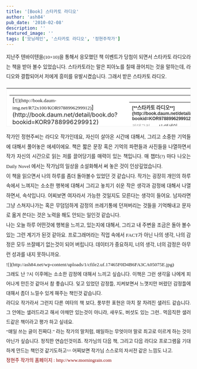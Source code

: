 ```yaml
---
title: '[Book] 스타카토 라디오'
author: 'ash84'
pub_date: '2010-02-08'
description: ''
featured_image: ''
tags: ['모닝레인', '스타카토 라디오', '정현주작가']
---
```



<div style="TEXT-ALIGN: justify; LINE-HEIGHT: 2"><span style="FONT-SIZE: 10pt"><span style="FONT-SIZE: 11pt"><span style="FONT-FAMILY: Dotum"><span style="FONT-SIZE: 10pt">  
 지난주 텐바이텐을(10×10)을 통해서 응모했던 책 이벤트가 당첨이 되면서 스타카토 라디오라는 책을 받아 볼수 있었습니다. 스타카토라는 말은 피아노를 칠때 끊어치는 것을 말하는데, 라디오와 결합되어서 저에게 흥미를 유발시켰습니다. 그래서 받은 스타카토 라디오. </span></span></span></span></div>  
<div style="TEXT-ALIGN: justify">  
</div>  
<div>  
<table border="0" category="book_detail" cellpadding="12" cellspacing="0" height="105" key="KY_KOR9788996299912" openpost="false" style="BORDER-BOTTOM: rgb(243,243,243) 1px solid; TEXT-ALIGN: justify; BORDER-LEFT: rgb(243,243,243) 1px solid; LINE-HEIGHT: 16px !important; BACKGROUND-COLOR: rgb(255,255,255); BORDER-TOP: rgb(243,243,243) 1px solid; BORDER-RIGHT: rgb(243,243,243) 1px solid" width="374">  
<tbody>  
<tr>  
<td style="PADDING-BOTTOM: 0px"><span style="FONT-SIZE: 10pt"><span style="FONT-SIZE: 11pt"><span style="FONT-FAMILY: Dotum"><span style="FONT-SIZE: 10pt"></span></span></span></span>  
<table border="0" cellpadding="0" cellspacing="0" width="350"><span style="FONT-SIZE: 10pt"><span style="FONT-SIZE: 11pt"><span style="FONT-FAMILY: Dotum"><span style="FONT-SIZE: 9pt"><span style="FONT-SIZE: 10pt"></span></span></span></span></span>  
<tbody>  
<tr><span style="FONT-SIZE: 10pt"><span style="FONT-SIZE: 11pt"><span style="FONT-FAMILY: Dotum"><span style="FONT-SIZE: 9pt"><span style="FONT-SIZE: 10pt"></span></span></span></span></span>  
<td valign="top" width="68">[<span style="FONT-SIZE: 10pt"><span style="FONT-SIZE: 11pt"><span style="FONT-FAMILY: Dotum"><span style="FONT-SIZE: 9pt"><span style="FONT-SIZE: 10pt">![](http://book.daum-img.net/R72x100/KOR9788996299912)</span></span></span></span></span>](http://book.daum.net/detail/book.do?bookid=KOR9788996299912)</td><span style="FONT-SIZE: 10pt"><span style="FONT-SIZE: 11pt"><span style="FONT-FAMILY: Dotum"><span style="FONT-SIZE: 9pt"><span style="FONT-SIZE: 10pt"></span></span></span></span></span>  
<td width="12"></td><span style="FONT-SIZE: 10pt"><span style="FONT-SIZE: 11pt"><span style="FONT-FAMILY: Dotum"><span style="FONT-SIZE: 9pt"><span style="FONT-SIZE: 10pt"></span></span></span></span></span>  
<td valign="top" width="278"><span style="FONT-SIZE: 10pt"><span style="FONT-SIZE: 11pt"><span style="FONT-FAMILY: Dotum"><span style="FONT-SIZE: 9pt"><span style="FONT-SIZE: 10pt"></span></span></span></span></span>  
<table border="0" cellpadding="0" cellspacing="0" width="100%"><span style="FONT-SIZE: 10pt"><span style="FONT-SIZE: 11pt"><span style="FONT-FAMILY: Dotum"><span style="FONT-SIZE: 9pt"><span style="FONT-SIZE: 10pt"></span></span></span></span></span>  
<tbody>  
<tr><span style="FONT-SIZE: 10pt"><span style="FONT-SIZE: 11pt"><span style="FONT-FAMILY: Dotum"><span style="FONT-SIZE: 9pt"><span style="FONT-SIZE: 10pt"></span></span></span></span></span>  
<th align="left" colspan="2" height="18" valign="top"><span style="FONT-SIZE: 10pt"><span style="FONT-SIZE: 11pt"><span style="FONT-FAMILY: Dotum"><span style="FONT-SIZE: 9pt"><span style="FONT-SIZE: 10pt"></span></span></span></span></span><font style="FONT-FAMILY: 굴림,gulim,sans-serif; COLOR: #333333; FONT-SIZE: 12px; FONT-WEIGHT: bold">[**<span style="FONT-SIZE: 10pt"><span style="FONT-SIZE: 11pt"><span style="FONT-FAMILY: Dotum"><span style="FONT-SIZE: 9pt"><span style="FONT-SIZE: 10pt">스타카토 라디오</span></span></span></span></span>**](http://book.daum.net/detail/book.do?bookid=KOR9788996299912)</font><span style="FONT-SIZE: 10pt"><span style="FONT-SIZE: 11pt"><span style="FONT-FAMILY: Dotum"><span style="FONT-SIZE: 9pt"><span style="FONT-SIZE: 10pt"></span></span></span></span></span></th><span style="FONT-SIZE: 10pt"><span style="FONT-SIZE: 11pt"><span style="FONT-FAMILY: Dotum"><span style="FONT-SIZE: 9pt"><span style="FONT-SIZE: 10pt"></span></span></span></span></span></tr><span style="FONT-SIZE: 10pt"><span style="FONT-SIZE: 11pt"><span style="FONT-FAMILY: Dotum"><span style="FONT-SIZE: 9pt"><span style="FONT-SIZE: 10pt"></span></span></span></span></span>  
<tr><span style="FONT-SIZE: 10pt"><span style="FONT-SIZE: 11pt"><span style="FONT-FAMILY: Dotum"><span style="FONT-SIZE: 9pt"><span style="FONT-SIZE: 10pt"></span></span></span></span></span>  
<td align="left" height="18" valign="top" width="55"><span style="FONT-SIZE: 10pt"><span style="FONT-SIZE: 11pt"><span style="FONT-FAMILY: Dotum"><span style="FONT-SIZE: 9pt"><span style="FONT-SIZE: 10pt"></span></span></span></span></span><font style="LINE-HEIGHT: 1.4; FONT-FAMILY: 굴림,gulim,sans-serif; COLOR: #999999; FONT-SIZE: 12px"><span style="FONT-SIZE: 10pt"><span style="FONT-SIZE: 11pt"><span style="FONT-FAMILY: Dotum"><span style="FONT-SIZE: 9pt"><span style="FONT-SIZE: 10pt">카테고리</span></span></span></span></span></font><span style="FONT-SIZE: 10pt"><span style="FONT-SIZE: 11pt"><span style="FONT-FAMILY: Dotum"><span style="FONT-SIZE: 9pt"><span style="FONT-SIZE: 10pt"></span></span></span></span></span></td><span style="FONT-SIZE: 10pt"><span style="FONT-SIZE: 11pt"><span style="FONT-FAMILY: Dotum"><span style="FONT-SIZE: 9pt"><span style="FONT-SIZE: 10pt"></span></span></span></span></span>  
<td align="left" height="18" valign="top"><span style="FONT-SIZE: 10pt"><span style="FONT-SIZE: 11pt"><span style="FONT-FAMILY: Dotum"><span style="FONT-SIZE: 9pt"><span style="FONT-SIZE: 10pt"></span></span></span></span></span><span style="TEXT-OVERFLOW: ellipsis; DISPLAY: block; FLOAT: left; HEIGHT: 14px; OVERFLOW: hidden"><font style="LINE-HEIGHT: 1.4; FONT-FAMILY: 굴림,gulim,sans-serif; COLOR: #333333; FONT-SIZE: 12px"><span style="FONT-SIZE: 10pt"><span style="FONT-SIZE: 11pt"><span style="FONT-FAMILY: Dotum"><span style="FONT-SIZE: 9pt"><span style="FONT-SIZE: 10pt">시/에세이</span></span></span></span></span></font></span><span style="FONT-SIZE: 10pt"><span style="FONT-SIZE: 11pt"><span style="FONT-FAMILY: Dotum"><span style="FONT-SIZE: 9pt"><span style="FONT-SIZE: 10pt"></span></span></span></span></span></td><span style="FONT-SIZE: 10pt"><span style="FONT-SIZE: 11pt"><span style="FONT-FAMILY: Dotum"><span style="FONT-SIZE: 9pt"><span style="FONT-SIZE: 10pt"></span></span></span></span></span></tr><span style="FONT-SIZE: 10pt"><span style="FONT-SIZE: 11pt"><span style="FONT-FAMILY: Dotum"><span style="FONT-SIZE: 9pt"><span style="FONT-SIZE: 10pt"></span></span></span></span></span>  
<tr><span style="FONT-SIZE: 10pt"><span style="FONT-SIZE: 11pt"><span style="FONT-FAMILY: Dotum"><span style="FONT-SIZE: 9pt"><span style="FONT-SIZE: 10pt"></span></span></span></span></span>  
<td align="left" height="36" valign="top" width="55"><span style="FONT-SIZE: 10pt"><span style="FONT-SIZE: 11pt"><span style="FONT-FAMILY: Dotum"><span style="FONT-SIZE: 9pt"><span style="FONT-SIZE: 10pt"></span></span></span></span></span><font style="LINE-HEIGHT: 1.4; FONT-FAMILY: 굴림,gulim,sans-serif; COLOR: #999999; FONT-SIZE: 12px"><span style="FONT-SIZE: 10pt"><span style="FONT-SIZE: 11pt"><span style="FONT-FAMILY: Dotum"><span style="FONT-SIZE: 9pt"><span style="FONT-SIZE: 10pt">지은이</span></span></span></span></span></font><span style="FONT-SIZE: 10pt"><span style="FONT-SIZE: 11pt"><span style="FONT-FAMILY: Dotum"><span style="FONT-SIZE: 9pt"><span style="FONT-SIZE: 10pt"></span></span></span></span></span></td><span style="FONT-SIZE: 10pt"><span style="FONT-SIZE: 11pt"><span style="FONT-FAMILY: Dotum"><span style="FONT-SIZE: 9pt"><span style="FONT-SIZE: 10pt"></span></span></span></span></span>  
<td align="left" height="36" valign="top"><span style="FONT-SIZE: 10pt"><span style="FONT-SIZE: 11pt"><span style="FONT-FAMILY: Dotum"><span style="FONT-SIZE: 9pt"><span style="FONT-SIZE: 10pt"></span></span></span></span></span><span style="TEXT-OVERFLOW: ellipsis; DISPLAY: block; FLOAT: left; HEIGHT: 14px; OVERFLOW: hidden"><font style="LINE-HEIGHT: 1.4; FONT-FAMILY: 굴림,gulim,sans-serif; COLOR: #333333; FONT-SIZE: 12px"><span style="FONT-SIZE: 10pt"><span style="FONT-SIZE: 11pt"><span style="FONT-FAMILY: Dotum"><span style="FONT-SIZE: 9pt"><span style="FONT-SIZE: 10pt">정현주 (SOMO, 2009년)</span></span></span></span></span></font></span><span style="FONT-SIZE: 10pt"><span style="FONT-SIZE: 11pt"><span style="FONT-FAMILY: Dotum"><span style="FONT-SIZE: 9pt"><span style="FONT-SIZE: 10pt"></span></span></span></span></span></td><span style="FONT-SIZE: 10pt"><span style="FONT-SIZE: 11pt"><span style="FONT-FAMILY: Dotum"><span style="FONT-SIZE: 9pt"><span style="FONT-SIZE: 10pt"></span></span></span></span></span></tr><span style="FONT-SIZE: 10pt"><span style="FONT-SIZE: 11pt"><span style="FONT-FAMILY: Dotum"><span style="FONT-SIZE: 9pt"><span style="FONT-SIZE: 10pt"></span></span></span></span></span>  
<tr><span style="FONT-SIZE: 10pt"><span style="FONT-SIZE: 11pt"><span style="FONT-FAMILY: Dotum"><span style="FONT-SIZE: 9pt"><span style="FONT-SIZE: 10pt"></span></span></span></span></span>  
<td align="left" colspan="2" valign="top"><span style="FONT-SIZE: 10pt"><span style="FONT-SIZE: 11pt"><span style="FONT-FAMILY: Dotum"><span style="FONT-SIZE: 9pt"><span style="FONT-SIZE: 10pt"></span></span></span></span></span>[<span style="FONT-SIZE: 10pt"><span style="FONT-SIZE: 11pt"><span style="FONT-FAMILY: Dotum"><span style="FONT-SIZE: 9pt"><span style="FONT-SIZE: 10pt">상세보기</span></span></span></span></span>](http://book.daum.net/detail/book.do?bookid=KOR9788996299912)<span style="FONT-SIZE: 10pt"><span style="FONT-SIZE: 11pt"><span style="FONT-FAMILY: Dotum"><span style="FONT-SIZE: 9pt"><span style="FONT-SIZE: 10pt"></span></span></span></span></span></td><span style="FONT-SIZE: 10pt"><span style="FONT-SIZE: 11pt"><span style="FONT-FAMILY: Dotum"><span style="FONT-SIZE: 9pt"><span style="FONT-SIZE: 10pt"></span></span></span></span></span></tr><span style="FONT-SIZE: 10pt"><span style="FONT-SIZE: 11pt"><span style="FONT-FAMILY: Dotum"><span style="FONT-SIZE: 9pt"><span style="FONT-SIZE: 10pt"></span></span></span></span></span></tbody></table><span style="FONT-SIZE: 10pt"><span style="FONT-SIZE: 11pt"><span style="FONT-FAMILY: Dotum"><span style="FONT-SIZE: 9pt"><span style="FONT-SIZE: 10pt"></span></span></span></span></span></td><span style="FONT-SIZE: 10pt"><span style="FONT-SIZE: 11pt"><span style="FONT-FAMILY: Dotum"><span style="FONT-SIZE: 9pt"><span style="FONT-SIZE: 10pt"></span></span></span></span></span></tr></tbody><span style="FONT-SIZE: 10pt"><span style="FONT-SIZE: 11pt"><span style="FONT-FAMILY: Dotum"><span style="FONT-SIZE: 9pt"><span style="FONT-SIZE: 10pt"></span></span></span></span></span></table></td></tr></tbody></table>  
<div style="TEXT-ALIGN: justify">  
</div>  
<div style="TEXT-ALIGN: justify">  
</div></div>  
<div style="LINE-HEIGHT: 2">  
<div style="TEXT-ALIGN: justify"><span style="FONT-SIZE: 10pt"><span style="FONT-SIZE: 11pt"><span style="FONT-FAMILY: Dotum"><span style="FONT-SIZE: 10pt">작가인 정현주씨는 라디오 작가인데요, 자신이 살아온 시간에 대해서, 그리고 소중한 기억들에 대해서 풀어놓은 에세이에요. 책은 짧은 문장 혹은 기억의 파편들과 사진들을 나열하면서 작가 자신의 시간으로 읽는 저를 끌어당기를 매력이 있는 책입니다. 매 챕터(?) 마다 나오는 Daily Novel 에서는 작가님의 일상을 소설화해서 써 놓은 것이 인상깊었습니다. </span></span></span></span></div></div>  
<div>  
<div style="TEXT-ALIGN: justify">  
</div>  
<div style="TEXT-ALIGN: justify">  
</div></div>  
<div style="LINE-HEIGHT: 2">  
<div style="TEXT-ALIGN: justify"><span style="FONT-SIZE: 10pt"><span style="FONT-FAMILY: Dotum">이 책을 읽으면서 나의 하루를 좀더 돌아볼수 있었던 것 같습니다. 작가는 굉장히 개인의 하루속에서 느껴지는 소소한 행복에 대해서 그리고 놓치기 쉬운 작은 생각과 감정에 대해서 나열하면서, 속삭입니다. 어찌보면 여자라서 가능한 것일지도 모른다는 생각이 들어요. 남자라면 그냥 스쳐지나가는 혹은 무덤덤하게 감정의 쓰레기통에 던져버리는 것들을 기억해내고 문자로 옮겨 쓴다는 것은 노력을 해도 안되는 일인것 같습니다. </span></span></div>  
<div style="TEXT-ALIGN: justify">  
</div>  
<div style="TEXT-ALIGN: justify"><span style="FONT-SIZE: 10pt"><span style="FONT-FAMILY: Dotum">나는 오늘 하루 어떤것에 행복을 느끼고, 있는지에 대해서, 그리고 내 주변을 조금은 돌아 볼수 있는 그런 계기가 된것 같아요. 프로그래머라는 직업 속에서 FACT가 아닌 나의 생각, 나의 감정은 모두 쓰잘떼기 없는것이 되어 버립니다. 데이터가 중요하지, 너의 생각, 너의 감정은 아무런 성과를 내지 못하니까요. </span></span></div>  
<div style="TEXT-ALIGN: justify"><span style="FONT-SIZE: 10pt"><span style="FONT-FAMILY: Dotum">  
</span></span></div>  
<div style="TEXT-ALIGN: justify"><span style="FONT-SIZE: 10pt"><span style="FONT-FAMILY: Dotum">![](http://ash84.net/wp-content/uploads/1/cfile2.uf.17465F0D4B6FA3CA05075E.jpg)  
</span></span></div>  
<div style="TEXT-ALIGN: justify"><span style="FONT-SIZE: 10pt"><span style="FONT-FAMILY: Dotum">  
</span></span></div>  
<div style="TEXT-ALIGN: justify"><span style="FONT-SIZE: 10pt"><span style="FONT-FAMILY: Dotum">  
</span></span></div>  
<div style="TEXT-ALIGN: justify"><font class="Apple-style-span" face="Dotum" size="3"><span class="Apple-style-span" style="LINE-HEIGHT: 26px; FONT-SIZE: 13px">그래도 난 7시 이후에는 소소한 감정에 대해서 느끼고 싶습니다. 이책은 그런 생각을 나에게 피어나게 만든것 같아서 참 좋습니다. 잊고 있었던 감정들, 지켜보면서 느꼇지만 버렸던 감정들에 대해서 좀더 느낄수 있게 해주는 책인것 같습니다. </span></font></div>  
<div style="TEXT-ALIGN: justify"><font class="Apple-style-span" face="Dotum" size="3"><span class="Apple-style-span" style="LINE-HEIGHT: 26px; FONT-SIZE: 13px">  
</span></font></div>  
<div style="TEXT-ALIGN: justify"><font class="Apple-style-span" face="Dotum" size="3"><span class="Apple-style-span" style="LINE-HEIGHT: 26px; FONT-SIZE: 13px">라디오 작가라서 그런지 다른 여타의 책 보다, 풍부한 표현은 마치 잘 차려진 샐러드 같습니다. 그 안에는 샐러드라고 해서 야채만 있는것이 아니라, 새우도, 버섯도 있는 그런.. 먹음직한 샐러드같은 책이라고 평가 하고 싶네요. </span></font></div>  
<div style="TEXT-ALIGN: justify"><font class="Apple-style-span" face="Dotum" size="3"><span class="Apple-style-span" style="LINE-HEIGHT: 26px; FONT-SIZE: 13px">  
</span></font></div>  
<div style="TEXT-ALIGN: justify"><font class="Apple-style-span" face="Dotum" size="3"><span class="Apple-style-span" style="LINE-HEIGHT: 26px; FONT-SIZE: 13px">“매일 쓰는 글이 진짜다.” 라는 작가의 말처럼, 매일하는 무엇이야 말로 최고로 이르게 하는 것이 아닌가 싶습니다. 정직한 연습인것이죠. 작가님의 다음 책, 그리고 다음 라디오 프로그램을 기대하게 만드는 책인것 같기도하고^^ 어찌보면 작가님 스스로의 자서전 같은 느낌도 나고. </span></font></div>  
<div style="TEXT-ALIGN: justify"><font class="Apple-style-span" face="Dotum" size="3"><span class="Apple-style-span" style="LINE-HEIGHT: 26px; FONT-SIZE: 13px">  
</span></font></div>  
<div style="TEXT-ALIGN: justify"><font class="Apple-style-span" face="Dotum" size="3"><span class="Apple-style-span" style="LINE-HEIGHT: 26px; FONT-SIZE: 13px"><font class="Apple-style-span" color="#840000">정현주 작가의 홈페이지 : http://www.morningrain.com </font></span></font></div>  
<div style="TEXT-ALIGN: justify"><font class="Apple-style-span" face="Dotum" size="3"><span class="Apple-style-span" style="LINE-HEIGHT: 26px; FONT-SIZE: 13px">  
</span></font></div></div>  
<div>  
<div>  
</div>  
<div>  
</div></div>

